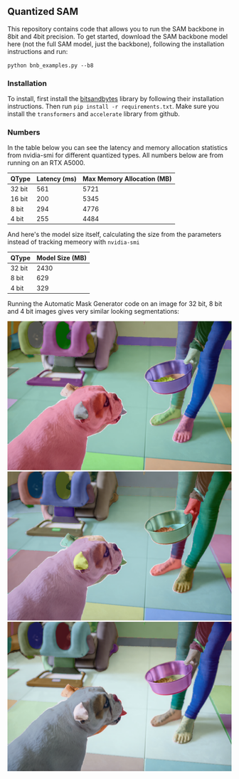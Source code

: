 ## Quantized SAM

This repository contains code that allows you to run the SAM backbone in 8bit and 4bit precision. To get started, download the SAM backbone model here (not the full SAM model, just the backbone), following the installation instructions and run:

```
python bnb_examples.py --b8
```

### Installation

To install, first install the [bitsandbytes](https://github.com/TimDettmers/bitsandbytes) library by following their installation instructions. Then run `pip install -r requirements.txt`. Make sure you install the `transformers` and `accelerate` library from github.

### Numbers

In the table below you can see the latency and memory allocation statistics from nvidia-smi for different quantized types. All numbers below are from running on an RTX A5000.

| QType | Latency (ms) | Max Memory Allocation (MB) |
| --- | --- | --- |
| 32 bit | 561 | 5721 |
| 16 bit | 200 | 5345 |
| 8 bit | 294 | 4776 |
| 4 bit | 255 | 4484 |

And here's the model size itself, calculating the size from the parameters instead of tracking memeory with `nvidia-smi`

| QType | Model Size (MB) |
| --- | ---  |
| 32 bit | 2430 |
| 8 bit | 629 |
| 4 bit | 329 |

Running the Automatic Mask Generator code on an image for 32 bit, 8 bit and 4 bit images gives very similar looking segmentations:

![32bit](https://github.com/dillonalaird/quantized-sam/blob/main/assets/image_32bit.png)
![8bit](https://github.com/dillonalaird/quantized-sam/blob/main/assets/image_8bit.png)
![4bit](https://github.com/dillonalaird/quantized-sam/blob/main/assets/image_4bit.png)
